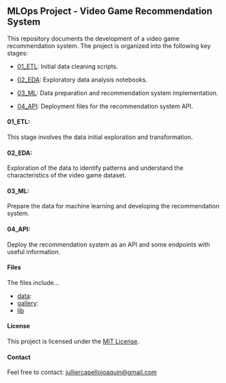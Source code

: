 ## MLOps Project - Video Game Recommendation System

This repository documents the development of a video game recommendation system. The project is organized into the following key stages:

- [01_ETL](01_ETL.ipynb): Initial data cleaning scripts.

- [02_EDA](02_EDA.ipynb): Exploratory data analysis notebooks.

- [03_ML](03_ML.ipynb): Data preparation and recommendation system implementation.

- [04_API](04_API.ipynb): Deployment files for the recommendation system API.


#### 01_ETL:

This stage involves the data initial exploration and transformation.


#### 02_EDA:

Exploration of the data to identify patterns and understand the characteristics of the video game dataset.


#### 03_ML:

Prepare the data for machine learning and developing the recommendation system.


#### 04_API:

Deploy the recommendation system as an API and some endpoints with useful information.


#### Files
    
The files include...

- [data](data/): 
- [gallery](gallery/):
- [lib](lib/:)


#### License

This project is licensed under the [MIT License](LICENSE).


#### Contact

Feel free to contact: julliercapellojoaquin@gmail.com